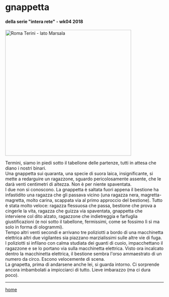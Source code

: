 # gnappetta  

#### della serie "intera rete" - wk04 2018  
<img src="https://drive.google.com/uc?id=1JFEFNYdX7gDBAJo0flX8lbFrQO3lUfZ3" alt="Roma Terini - lato Marsala" width="400"> 
<!--- /interarete110.png  --->  

Termini, siamo in piedi sotto il tabellone delle partenze, tutti in attesa che diano i nostri binari.  
Una gnappetta sui quaranta, una specie di suora laica, insignificante, si mette a redarguire un ragazzone, sguardo pericolosamente assente, che le darà venti centimetri di altezza. Non è per niente spaventata.   
I due non si conoscono. La gnappetta è saltata fuori appena il bestione ha infastidito una ragazza che gli passava vicino (una ragazza nera, magretta-magretta, molto carina, scappata via al primo approccio del bestione). Tutto è stata molto veloce: ragazza flessuosa che passa, bestione che prova a cingerle la vita, ragazza che guizza via spaventata, gnappetta che interviene col dito alzato, ragazzone che indietreggia e farfuglia giustificazioni (e noi sotto il tabellone, fermissimi, come se fossimo lì sì ma solo in forma di ologrammi).  
Tempo altri venti secondi e arrivano tre poliziotti a bordo di una macchinetta elettrica altri due vigilantes sia piazzano marzialissimi sulle altre vie di fuga. I poliziotti si infilano con calma studiata dei guanti di cuoio, impacchettano il ragazzone e se lo portano via sulla macchinetta elettrica. Visto ora incalcato dentro la macchinetta elettrica, il bestione sembra l'orso ammaestrato di un numero da circo. Escono velocemente di scena.  
La gnapetta, prima di andarsene anche lei, si guarda intorno. Ci sorprende ancora imbambolati a impicciarci di tutto. Lieve imbarazzo (ma ci dura poco).  

---  
[home](/interarete.md) 